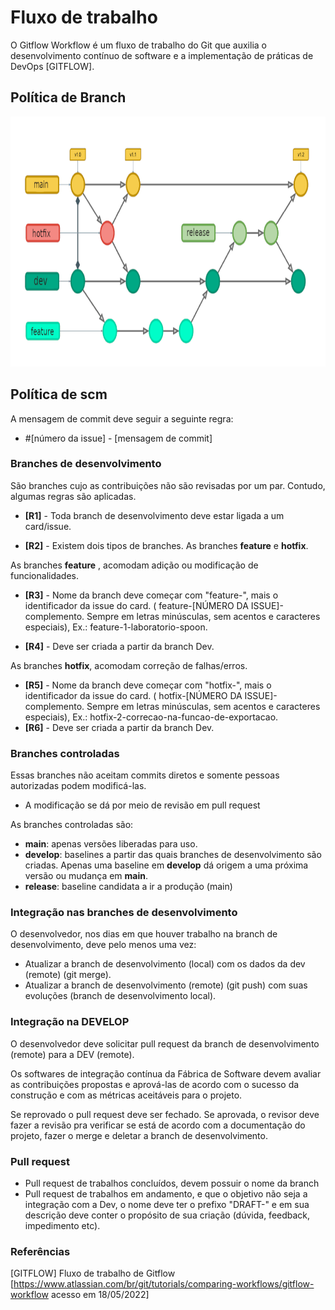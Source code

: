 # Fluxo de trabalho

O Gitflow Workflow é um fluxo de trabalho do Git que auxilia o desenvolvimento contínuo de software e a implementação de práticas de DevOps [GITFLOW].

## Política de Branch

<img alt="GitFlow" title="GitFlow" src="https://github.com/FabricaDeSoftwareINF/ambientacao/blob/a247af7c8b2f2d85d729890c58bfa97e4aec5853/documentacao/gerencia-de-configuracao/diagramas/gitflow.png" height="400px">

## Política de scm

A mensagem de commit deve seguir a seguinte regra: 
- #[número da issue] - [mensagem de commit]

### Branches de desenvolvimento

São branches cujo as contribuições não são revisadas por um par. Contudo, algumas regras são aplicadas.

- **[R1]** - Toda branch de desenvolvimento deve estar ligada a um card/issue.

- **[R2]** - Existem dois tipos de branches. As branches <b>feature</b> e <b>hotfix</b>.

As branches <b>feature</b> , acomodam adição ou modificação de funcionalidades.

- **[R3]** - Nome da branch deve começar com "feature-", mais o identificador da issue do card. ( feature-[NÚMERO DA ISSUE]-complemento. Sempre em letras minúsculas, sem acentos e caracteres especiais), Ex.: feature-1-laboratorio-spoon.

- **[R4]** - Deve ser criada a partir da branch Dev.

As branches <b>hotfix</b>, acomodam correção de falhas/erros.

- **[R5]** - Nome da branch deve começar com "hotfix-", mais o identificador da issue do card. ( hotfix-[NÚMERO DA ISSUE]-complemento. Sempre em letras minúsculas, sem acentos e caracteres especiais), Ex.: hotfix-2-correcao-na-funcao-de-exportacao.
- **[R6]** - Deve ser criada a partir da branch Dev.

### Branches controladas
Essas branches não aceitam commits diretos e somente pessoas autorizadas podem modificá-las. 

- A modificação se dá por meio de revisão em pull request

As branches controladas são:

- **main**: apenas versões liberadas para uso. 
- **develop**: baselines a partir das quais branches de desenvolvimento são criadas. Apenas uma baseline em <b>develop</b> dá origem a uma próxima versão ou mudança em <b>main</b>.
- **release**: baseline candidata a ir a produção (main)

### Integração nas branches de desenvolvimento
O desenvolvedor, nos dias em que houver trabalho na branch de desenvolvimento, deve pelo menos uma vez:

- Atualizar a branch de desenvolvimento (local) com os dados da dev (remote) (git merge).
- Atualizar a branch de desenvolvimento (remote) (git push) com suas evoluções (branch de desenvolvimento local).

### Integração na DEVELOP
O desenvolvedor deve solicitar pull request da branch de desenvolvimento (remote) para a DEV (remote).

Os softwares de integração contínua da Fábrica de Software devem avaliar as contribuições propostas e aprová-las de acordo com o sucesso da construção e com as métricas aceitáveis para o projeto. 

Se reprovado o pull request deve ser fechado. Se aprovada, o revisor deve fazer a revisão pra verificar se está de acordo com a documentação do projeto, fazer o merge e deletar a branch de desenvolvimento.

### Pull request
- Pull request de trabalhos concluídos, devem possuir o nome da branch 
- Pull request de trabalhos em andamento, e que o objetivo não seja a integração com a Dev, o nome deve ter o prefixo "DRAFT-" e em sua descrição deve conter o propósito de sua criação (dúvida, feedback, impedimento etc).

### Referências
[GITFLOW] Fluxo de trabalho de Gitflow
 [https://www.atlassian.com/br/git/tutorials/comparing-workflows/gitflow-workflow acesso em 18/05/2022]

